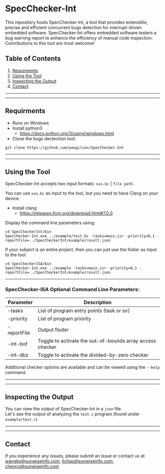 # SpecChecker-Int
This repository hosts SpecChecker-Int, a tool that provides extensible, precise and efficient concurrent bugs detection for interrupt-driven embedded software.
SpecChecker-Int offers embedded software testers a bug warning report to enhance the efficiency of manual code inspection. 
Contributions to this tool are most welcome!
## Table of Contents
1. [Requirments](#requirments)  
2. [Using the Tool](#using-the-tool)  
3. [Inspecting the Output](#inspecting-the-output)  
4. [Contact](#contact)
***
***

## Requirments
* Runs on Windows  
* Install python3
    * https://docs.python.org/3/using/windows.html  
* Clone the bugs dectection tool:  
```
git clone https://github.com/wangilson/SpecChecker-Int
```

***
***

## Using the Tool
SpecChecker-Int accepts two input formats: `xxx.bc` | `file path`.  
  
You can use `xxx.bc` as input to the tool, but you need to have Clang on your device.  
* Install clang
    * https://releases.llvm.org/download.html#7.0.0  
  
Display the command line parameters using: 
  
```
cd SpecCheckerInt/bin  
SpecChecker-Int.exe ../example/test.bc -tasks=main,isr -priority=0,1 -reportFile=../SpecCheckerInt/example/result.json
```
If your subject is an entire project, then you can just use the folder as input to the tool.  
```
cd SpecCheckerISA/bin
SpecChecker-Int.exe ../example -tasks=main,isr -priority=0,1 -reportFile=../SpecCheckerInt/example/result.json
```
***

### SpecChecker-ISA Optional Command Line Parameters:

Parameter | Description
---- | ----
-tasks | List of program entry points (task or isr)
-priority | List of program priority
-reportFile | Output floder
-int-bof | Toggle to activate the out-of-bounds array access checker
-int-dbz | Toggle to activate the divided-by-zero checker
Additional checker options are available and can be viewed using the `--help` command.

***
***

## Inspecting the Output
You can view the output of SpecChecker-Int in a `json` file.  
Let's see the output of analyzing the `test.c` program (found under `example/test.c`)  

***
***

## Contact
If you experience any issues, please submit an issue or contact us at wangbx@sunwiseinfo.com, lichao@sunwiseinfo.com, chenrui@sunwiseinfo.com
